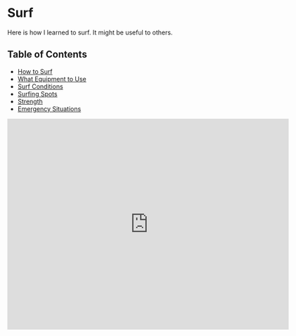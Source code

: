 # Surf

Here is how I learned to surf. It might be useful to others.

## Table of Contents
* [How to Surf](how/)
* [What Equipment to Use](equipment/)
* [Surf Conditions](conditions/)
* [Surfing Spots](spots/)
* [Strength](strength/)
* [Emergency Situations](emergency/)

<iframe width="640" height="480" src="https://www.youtube.com/embed/3dhNDK1kgpY" frameborder="0" allowfullscreen></iframe>
